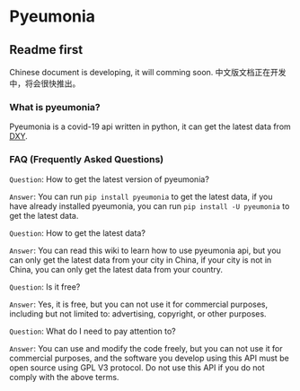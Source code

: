 # Pyeumonia

## Readme first

<!--
Chinese user please visit [this page](https://pyeumonia.icu/zh-CN/README.md)

国内用户请访问 [这个页面](https://pyeumonia.icu/zh-CN/README.md)
 -->

Chinese document is developing, it will comming soon.
中文版文档正在开发中，将会很快推出。

### What is pyeumonia?

Pyeumonia is a covid-19 api written in python, it can get the latest data from [DXY](https://ncov.dxy.cn/ncovh5/view/en_pneumonia?from=dxy&source=&link=&share=).

### FAQ (Frequently Asked Questions)

`Question`: How to get the latest version of pyeumonia?

`Answer`: You can run `pip install pyeumonia` to get the latest data, if you have already installed pyeumonia, you can run `pip install -U pyeumonia` to get the latest data.

`Question`: How to get the latest data?

`Answer`: You can read this wiki to learn how to use pyeumonia api, but you can only get the latest data from your city in China, if your city is not in China, you can only get the latest data from your country.

`Question`: Is it free?

`Answer`: Yes, it is free, but you can not use it for commercial purposes, including but not limited to: advertising, copyright, or other purposes.

`Question`: What do I need to pay attention to?

`Answer`: You can use and modify the code freely, but you can not use it for commercial purposes, and the software you develop using this API must be open source using GPL V3 protocol. Do not use this API if you do not comply with the above terms.

###
